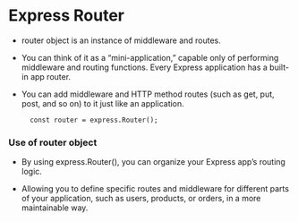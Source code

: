 # Express Router 
* router object is an instance of middleware and routes. 

* You can think of it as a “mini-application,” capable only of performing middleware and routing functions. Every Express application has a built-in app router.

* You can add middleware and HTTP method routes (such as get, put, post, and so on) to it just like an application.

        const router = express.Router();

### Use of router object

* By using express.Router(), you can organize your Express app’s routing logic.

* Allowing you to define specific routes and middleware for different parts of your application, such as users, products, or orders, in a more maintainable way.
